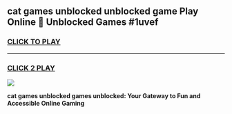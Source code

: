 
## cat games unblocked unblocked game Play Online 👋 Unblocked Games #1uvef
<h3>
<a href="https://premium.freeplayer.one?title=cat_games_unblocked&ref=21F">CLICK TO PLAY</a></h3>
<hr>

<h3>
<a href="https://premium.freeplayer.one?title=cat_games_unblocked&ref=21F">CLICK 2 PLAY</a>
  
</h3>

<a href="https://premium.freeplayer.one?title=cat_games_unblocked&ref=21F/"><img src="https://clearcache.store/games.png"></a>


**cat games unblocked games unblocked: Your Gateway to Fun and Accessible Online Gaming**
